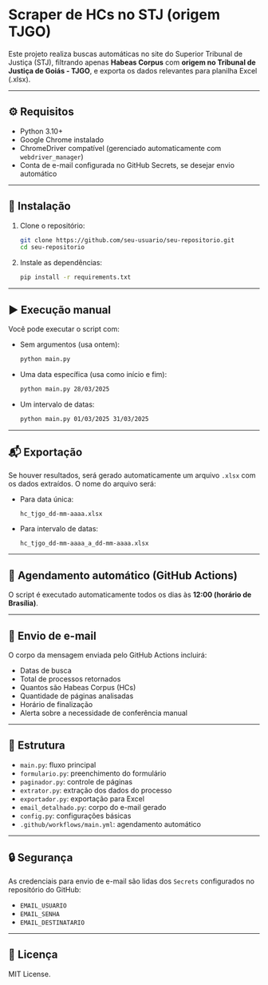 # Scraper de HCs no STJ (origem TJGO)

Este projeto realiza buscas automáticas no site do Superior Tribunal de Justiça (STJ), filtrando apenas **Habeas Corpus** com **origem no Tribunal de Justiça de Goiás - TJGO**, e exporta os dados relevantes para planilha Excel (.xlsx).

---

## ⚙️ Requisitos

- Python 3.10+
- Google Chrome instalado
- ChromeDriver compatível (gerenciado automaticamente com `webdriver_manager`)
- Conta de e-mail configurada no GitHub Secrets, se desejar envio automático

---

## 🔧 Instalação

1. Clone o repositório:
   ```bash
   git clone https://github.com/seu-usuario/seu-repositorio.git
   cd seu-repositorio
   ```

2. Instale as dependências:
   ```bash
   pip install -r requirements.txt
   ```

---

## ▶️ Execução manual

Você pode executar o script com:

- Sem argumentos (usa ontem):
  ```bash
  python main.py
  ```

- Uma data específica (usa como início e fim):
  ```bash
  python main.py 28/03/2025
  ```

- Um intervalo de datas:
  ```bash
  python main.py 01/03/2025 31/03/2025
  ```

---

## 📬 Exportação

Se houver resultados, será gerado automaticamente um arquivo `.xlsx` com os dados extraídos. O nome do arquivo será:

- Para data única:
  ```
  hc_tjgo_dd-mm-aaaa.xlsx
  ```

- Para intervalo de datas:
  ```
  hc_tjgo_dd-mm-aaaa_a_dd-mm-aaaa.xlsx
  ```

---

## 🔁 Agendamento automático (GitHub Actions)

O script é executado automaticamente todos os dias às **12:00 (horário de Brasília)**.

---

## 📧 Envio de e-mail

O corpo da mensagem enviada pelo GitHub Actions incluirá:

- Datas de busca
- Total de processos retornados
- Quantos são Habeas Corpus (HCs)
- Quantidade de páginas analisadas
- Horário de finalização
- Alerta sobre a necessidade de conferência manual

---

## 📁 Estrutura

- `main.py`: fluxo principal
- `formulario.py`: preenchimento do formulário
- `paginador.py`: controle de páginas
- `extrator.py`: extração dos dados do processo
- `exportador.py`: exportação para Excel
- `email_detalhado.py`: corpo do e-mail gerado
- `config.py`: configurações básicas
- `.github/workflows/main.yml`: agendamento automático

---

## 🔒 Segurança

As credenciais para envio de e-mail são lidas dos `Secrets` configurados no repositório do GitHub:

- `EMAIL_USUARIO`
- `EMAIL_SENHA`
- `EMAIL_DESTINATARIO`

---

## 📄 Licença

MIT License.
